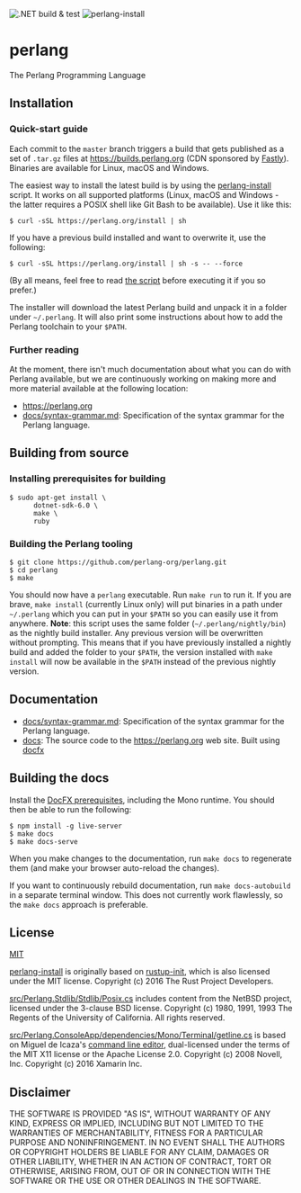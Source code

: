 ![.NET build & test](https://github.com/perlang-org/perlang/workflows/.NET%20Core%20build%20&%20test/badge.svg)
![perlang-install](https://github.com/perlang-org/perlang/workflows/perlang-install/badge.svg)

# perlang

The Perlang Programming Language

## Installation

### Quick-start guide

Each commit to the `master` branch triggers a build that gets published as a set of `.tar.gz` files at https://builds.perlang.org (CDN sponsored by [Fastly](https://www.fastly.com/)). Binaries are available for Linux, macOS and Windows.

The easiest way to install the latest build is by using the [perlang-install](scripts/perlang-install) script. It works on all supported platforms (Linux, macOS and Windows - the latter requires a POSIX shell like Git Bash to be available). Use it like this:

```shell
$ curl -sSL https://perlang.org/install | sh
```

If you have a previous build installed and want to overwrite it, use the following:

```shell
$ curl -sSL https://perlang.org/install | sh -s -- --force
```

(By all means, feel free to read [the script](scripts/perlang-install) before executing it if you so prefer.)

The installer will download the latest Perlang build and unpack it in a folder under `~/.perlang`. It will also print some instructions about how to add the Perlang toolchain to your `$PATH`.

### Further reading

At the moment, there isn't much documentation about what you can do with Perlang available, but we are continuously working on making more and more material available at the following location:

* https://perlang.org
* [docs/syntax-grammar.md](docs/syntax-grammar.md): Specification of the syntax grammar for the Perlang language.

## Building from source

### Installing prerequisites for building

```shell
$ sudo apt-get install \
      dotnet-sdk-6.0 \
      make \
      ruby
```

### Building the Perlang tooling

```shell
$ git clone https://github.com/perlang-org/perlang.git
$ cd perlang
$ make
```

You should now have a `perlang` executable. Run `make run` to run it. If you are brave, `make install` (currently Linux only) will put binaries in a path under `~/.perlang` which you can put in your `$PATH` so you can easily use it from anywhere. **Note**: this script uses the same folder (`~/.perlang/nightly/bin`) as the nightly build installer. Any previous version will be overwritten without prompting. This means that if you have previously installed a nightly build and added the folder to your `$PATH`, the version installed with `make install` will now be available in the `$PATH` instead of the previous nightly version.

## Documentation

- [docs/syntax-grammar.md](docs/syntax-grammar.md): Specification of the syntax grammar for the Perlang language.
- [docs](docs): The source code to the https://perlang.org web site. Built using [docfx](https://dotnet.github.io/docfx)

## Building the docs

Install the [DocFX prerequisites](https://dotnet.github.io/docfx/tutorial/docfx_getting_started.html#2-use-docfx-as-a-command-line-tool), including the Mono runtime. You should then be able to run the following:

```shell
$ npm install -g live-server
$ make docs
$ make docs-serve
```

When you make changes to the documentation, run `make docs` to regenerate them (and make your browser auto-reload the changes).

If you want to continuously rebuild documentation, run `make docs-autobuild` in a separate terminal window. This does not currently work flawlessly, so the `make docs` approach is preferable.

## License

[MIT](LICENSE)

[perlang-install](scripts/perlang-install) is originally based on [rustup-init](https://github.com/rust-lang/rustup/blob/master/rustup-init.sh), which is also licensed under the MIT license. Copyright (c) 2016 The Rust Project Developers.

[src/Perlang.Stdlib/Stdlib/Posix.cs](src/Perlang.Stdlib/Stdlib/Posix.cs) includes content from the NetBSD project, licensed under the 3-clause BSD license. Copyright (c) 1980, 1991, 1993 The Regents of the University of California.  All rights reserved.

[src/Perlang.ConsoleApp/dependencies/Mono/Terminal/getline.cs](src/Perlang.ConsoleApp/dependencies/Mono/Terminal/getline.cs) is based on Miguel de Icaza's [command line editor](https://github.com/mono/mono/blob/main/mcs/tools/csharp/getline.cs), dual-licensed under the terms of the MIT X11 license or the Apache License 2.0. Copyright (c) 2008 Novell, Inc. Copyright (c) 2016 Xamarin Inc.

## Disclaimer

THE SOFTWARE IS PROVIDED "AS IS", WITHOUT WARRANTY OF ANY KIND, EXPRESS OR
IMPLIED, INCLUDING BUT NOT LIMITED TO THE WARRANTIES OF MERCHANTABILITY,
FITNESS FOR A PARTICULAR PURPOSE AND NONINFRINGEMENT. IN NO EVENT SHALL THE
AUTHORS OR COPYRIGHT HOLDERS BE LIABLE FOR ANY CLAIM, DAMAGES OR OTHER
LIABILITY, WHETHER IN AN ACTION OF CONTRACT, TORT OR OTHERWISE, ARISING FROM,
OUT OF OR IN CONNECTION WITH THE SOFTWARE OR THE USE OR OTHER DEALINGS IN THE
SOFTWARE.
